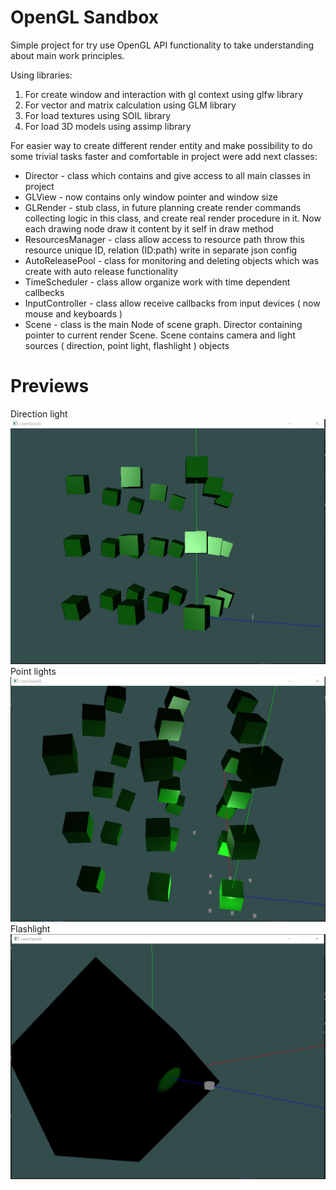 # OpenGL Sandbox
Simple project for try use OpenGL API functionality to take understanding about main work principles.

Using libraries:
1. For create window and interaction with gl context using glfw library
2. For vector and matrix calculation using GLM library
3. For load textures using SOIL library
4. For load 3D models using assimp library

For easier way to create different render entity and make possibility to do some trivial tasks faster and comfortable in project were add next classes:
* Director - class which contains and give access to all main classes in project
* GLView - now contains only window pointer and window size
* GLRender - stub class, in future planning create render commands collecting logic in this class, and create real render procedure in it. Now each drawing node draw it content by it self in draw method
* ResourcesManager - class allow access to resource path throw this resource unique ID, relation (ID:path) write in separate json config
* AutoReleasePool - class for monitoring and deleting objects which was create with auto release functionality
* TimeScheduler - class allow organize work with time dependent callbecks
* InputController - class allow receive callbacks from input devices ( now mouse and keyboards )
* Scene - class is the main Node of scene graph. Director containing pointer to current render Scene. Scene contains camera and light sources ( direction, point light, flashlight ) objects

# Previews
Direction light
![DirectionLight](images/direction_light.png "Direction light sample")
Point lights
![PointLights](images/point_lights.png "Point lights sample")
Flashlight
![Flashlihgt](images/flashlight.png "Flashlight sample")

